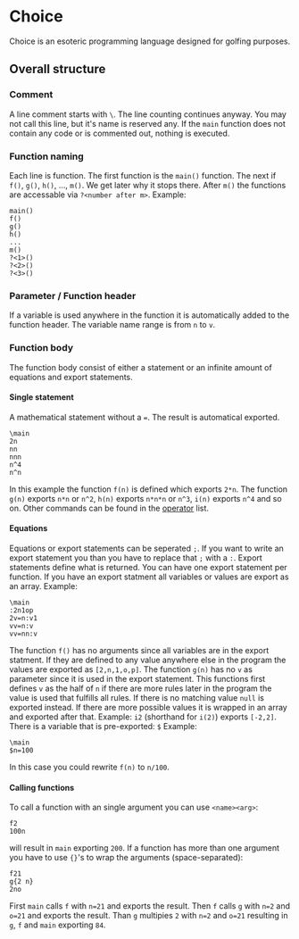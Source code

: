 # Choice
Choice is an esoteric programming language designed for golfing purposes.

## Overall structure
### Comment
A line comment starts with `\`. The line counting continues anyway. You may not call this line, but it's name is reserved any. If the `main` function does not contain any code or is commented out, nothing is executed.
### Function naming
Each line is function. The first function is the `main()` function. The next if `f()`, `g()`, `h()`, ..., `m()`. We get later why it stops there. After `m()` the functions are accessable via `?<number after m>`. Example:
```
main()
f()
g()
h()
...
m()
?<1>()
?<2>()
?<3>()
```
### Parameter / Function header
If a variable is used anywhere in the function it is automatically added to the function header. The variable name range is from `n` to `v`. 
### Function body
The function body consist of either a statement or an infinite amount of equations and export statements.
#### Single statement
A mathematical statement without a `=`. The result is automatical exported.
```
\main
2n
nn
nnn
n^4
n^n
```
In this example the function `f(n)` is defined which exports `2*n`. The function `g(n)` exports `n*n` or `n^2`, `h(n)` exports `n*n*n` or `n^3`, `i(n)` exports `n^4` and so on.
Other commands can be found in the [operator][oplist] list.
#### Equations
Equations or export statements can be seperated `;`. If you want to write an export statement you than you have to replace that `;` with a `:`.
Export statements define what is returned. You can have one export statement per function. If you have an export statment all variables or values are export as an array. Example:
```
\main
:2n1op
2v=n:v1
vv=n:v
vv=nn:v
```
The function `f()` has no arguments since all variables are in the export statment. If they are defined to any value anywhere else in the program the values are exported as `[2,n,1,o,p]`. The function `g(n)` has no `v` as parameter since it is used in the export statement. This functions first defines `v` as the half of `n` if there are more rules later in the program the value is used that fulfills all rules. If there is no matching value `null` is exported instead. If there are more possible values it is wrapped in an array and exported after that. Example: `i2` (shorthand for `i(2)`) exports `[-2,2]`. There is a variable that is pre-exported: `$`
Example: 
```
\main
$n=100
```
In this case you could rewrite `f(n)` to `n/100`.
#### Calling functions
To call a function with an single argument you can use `<name><arg>`:
```
f2
100n
```
will result in `main` exporting `200`.
If a function has more than one argument you have to use `{}`'s to wrap the arguments (space-separated):
```
f21
g{2 n}
2no
```
First `main` calls `f` with `n=21` and exports the result. Then `f` calls `g` with `n=2` and `o=21` and exports the result. Than `g` multipies `2` with `n=2` and `o=21` resulting in `g`, `f` and `main` exporting `84`.

[oplist]: ./Commands.md
